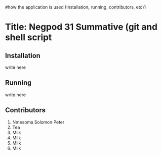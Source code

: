#how the application is used (Installation, running, contributors, etc)1
<h1> Title: Negpod 31 Summative (git and shell script </h1>

<h2> Installation</h2>
    <p> write here</p>

<h2> Running </h2>
    <p> write here </p>

<h2> Contributors </h2>
    <ol>
        <li>Nmesoma Solomon Peter</li>
        <li>Tea</li>
        <li>Milk</li>
        <li>Milk</li>
        <li>Milk</li>
        <li>Milk</li>
    </ol>
